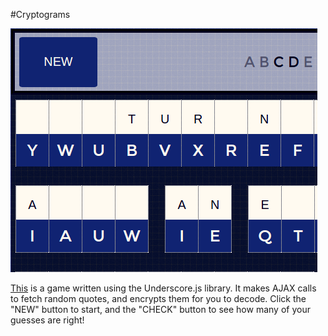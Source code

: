 #Cryptograms

<a href="https://adrianaalter.github.io/Cryptograms/"><img src="./cryptograms.png"></img></a>

<a href="https://adrianaalter.github.io/Cryptograms/">This</a> is a game written using the Underscore.js library.  It makes AJAX calls to fetch random quotes, and encrypts them for you to decode.  Click the "NEW" button to start, and the "CHECK" button to see how many of your guesses are right!
